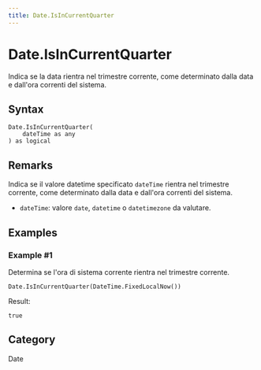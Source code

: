 ```yaml
---
title: Date.IsInCurrentQuarter
---
```


# Date.IsInCurrentQuarter


Indica se la data rientra nel trimestre corrente, come determinato dalla data e dall&#39;ora correnti del sistema.


## Syntax

```powerquery
Date.IsInCurrentQuarter(
    dateTime as any
) as logical
```


## Remarks

Indica se il valore datetime specificato <code>dateTime</code> rientra nel trimestre corrente, come determinato dalla data e dall'ora correnti del sistema.      <ul>      <li><code>dateTime</code>: valore <code>date</code>, <code>datetime</code> o <code>datetimezone</code> da valutare.</li>      </ul>


## Examples

### Example #1 
Determina se l&#39;ora di sistema corrente rientra nel trimestre corrente.
```powerquery
Date.IsInCurrentQuarter(DateTime.FixedLocalNow())
```

Result: 
```powerquery
true
```




## Category
Date

